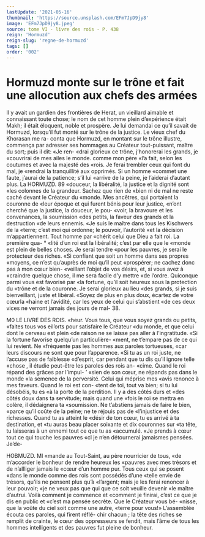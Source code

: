 ```yaml
---
lastUpdate: '2021-05-16'
thumbnail: 'https://source.unsplash.com/EFm7JpD9jy8'
image: 'EFm7JpD9jy8.jpeg'
source: tome VI - livre des rois - P. 438
reign: 'Hormuzd'
reign-slug: 'regne-de-hormuzd'
tags: []
order: '002'
---
```


# Hormuzd monte sur le trône et fait une allocution aux chefs des armées

Il y avait un gardien des frontières de Herat, un vieillard aimable et connaissant toute chose; le nom de cet homme plein d’expérience était Makh; il était
éloquent, noble et prospère. Je lui demandai ce qu’il savait de Hormuzd, lorsqu’il fut monté sur le
trône de la justice. Le vieux chef du Khorasan me ra- conta que Hormuzd, en montant sur le trône illustre, commença par adresser ses hommages au Créateur tout-puissant, maître du sort; puis il dit: «Je ren- «drai glorieux ce trône, j’honorerai les grands, je «couvrirai de mes ailes le monde. comme mon père «l’a fait, selon les coutumes et avec la majesté des
«rois. Je ferai trembler ceux qui font du mal, je «rendrai la tranquillité aux opprimés. Si un homme «commet une faute, j’aurai de la patience; s’il lui
«arrive de la peine, je l’aiderai d’autant plus. La
HORMUZD. 89 «douceur, la libéralité, la justice et la dignité sont
«les colonnes de la grandeur. Sachez que rien de «bien ni de mal ne reste caché devant le Créateur du «monde. Mes ancêtres, qui portaient la couronne de «leur époque et qui furent bénis pour leur justice, «n’ont cherché que la justice, la douceur, le pou- «voir, la bravoure et les convenances, la soumission «des petits, la faveur des grands et la destruction «de leurs ennemis.
«Je suis le maître dans tous les Kischwers de la «terre; c’est moi qui ordonne; le pouvoir, l’autorité
«et la décision m’appartiennent. Tout homme par «chérit celui que Dieu a fait roi. La première qua- ° «lité d’un roi est la libéralité; c’est par elle que le
«monde est plein de belles choses. Je serai tendre «pour les pauvres, je serai le protecteur des riches. «Si confiant que soit un homme dans ses propres «moyens, ce n’est qu’auprès de moi qu’il peut
«prospérer; ne cachez donc pas à mon cœur bien- «veillant l’objet de vos désirs, et, si vous avez à «craindre quelque chose, il me sera facile d’y mettre «de l’ordre. Quiconque parmi vous est favorisé par
«la fortune, qu’il soit heureux sous la protection du «trône et de la couronne. Je serai glorieux au lieu «des grands, si je suis bienveillant, juste et libéral. «Soyez de plus en plus doux, écartez de votre cœurla «haine et l’avidité, car les yeux de celui qui s’abstient
«de ces deux vices ne verront jamais des jours de mal- 38.

M0 LE LIVRE DES ROIS.
«heur. Vous tous, que vous soyez grands ou petits, «faites tous vos eil’orts pour satisfaire le Créateur
«du monde, et que celui dont le cerveau est plein «de raison ne se laisse pas aller à l’ingratitude.
«Si la fortune favorise quelqu’un particulière- «ment, ne t’empare pas de ce qui lui revient. Ne «fréquente pas les hommes aux paroles tortueuses, «car leurs discours ne sont que pour l’apparence. «Si tu as un roi juste, ne l’accuse pas de faiblesse «d’esprit, car pendant que tu dis qu’il ignore telle «chose , il étudie peut-être les paroles des rois an- «cime. Quand le roi répand des grâces par l’impul-
’ «sien de son cœur, ne répands pas dans le monde
«la semence de la perversité. Celui qui méprise mes
«avis renonce à mes faveurs. Quand le roi est con- «tent de toi, tout va bien; si tu lui désobéis, tu es
«à la porte de la perdition. Il y a des côtés durs et «des côtés doux dans ta servitude; mais quand une «fois le roi se mettra en colère, il dédaignera ta «soumission. Ne t’abstiens jamais de faire le bien, «parce qu’il coûte de la peine; ne te réjouis pas de «l’injustice et des richesses. Quand tu as atteint le «désir de ton cœur, tu es arrivé à ta destination, et
«tu auras beau placer soixante et dix couronnes sur
«ta tête, tu laisseras à un ennemi tout ce que tu as «accumulé.
«Je prends à cœur tout ce qui touche les pauvres «cl je n’en détournerai jamaismes pensées. Je’de-

HOBMUZD. Ml «mande au Tout-Saint, au père nourricier de tous,
«de m’accorder le bonheur de rendre heureux les «pauvres avec mes trésors et de n’allliger jamais le «cœur d’un homme pur. Tous ceux qui se posent «dans le monde comme des rois sont possédés d’une
«telle envie de trésors, qu’ils ne pensent plus qu’à
«l’argent; mais je les ferai renoncer à leur pouvoir;
«je ne veux pas que qui que ce soit veuille devenir «le maître d’autrui. Voilà comment je commence et «comment je finirai, c’est ce que je dis en public et «c’est ma pensée secrète. Que le Créateur vous bé-
«nisse, que la voûte du ciel soit comme une autre, «terre pour vous!»
L’assemblée écouta ces paroles, qui firent réflé-
chir chacun ; la tête des riches se remplit de crainte, le cœur des oppresseurs se fendit, mais l’âme de
tous les hommes intelligents et des pauvres fut pleine de bonheur.
